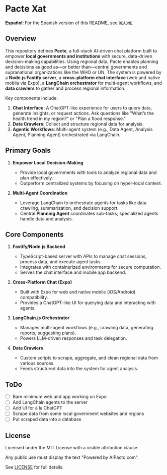 # Pacte Xat

**Español**: For the Spanish version of this README, see [`README`](./docs/README_es.md).

## Overview

This repository defines **Pacte**, a full-stack AI-driven chat platform built to empower **local governments and institutions** with secure, data-driven decision-making capabilities. Using regional data, Pacte enables planning and decisions as good as—or better than—central governments and supranational organizations like the WHO or UN. The system is powered by a **Node.js Fastify server**, a **cross-platform chat interface** (web and native mobile via Expo), a **LangChain orchestrator** for multi-agent workflows, and **data crawlers** to gather and process regional information.

Key components include:

1. **Chat Interface**: A ChatGPT-like experience for users to query data, generate insights, or request actions. Ask questions like "What’s the health trend in my region?" or "Plan a flood response."
2. **Data Crawlers**: Collect and structure regional data for analysis.
3. **Agentic Workflows**: Multi-agent system (e.g., Data Agent, Analysis Agent, Planning Agent) orchestrated via LangChain.

## Primary Goals

1. **Empower Local Decision-Making**  
   - Provide local governments with tools to analyze regional data and plan effectively.  
   - Outperform centralized systems by focusing on hyper-local context.

2. **Multi-Agent Coordination**  
   - Leverage LangChain to orchestrate agents for tasks like data crawling, summarization, and decision support.  
   - Central **Planning Agent** coordinates sub-tasks; specialized agents handle data and analysis.

## Core Components

1. **Fastify/Node.js Backend**  
   - TypeScript-based server with APIs to manage chat sessions, process data, and execute agent tasks.  
   - Integrates with containerized environments for secure computation.  
   - Serves the chat interface and mobile app backend.

2. **Cross-Platform Chat (Expo)**  
   - Built with Expo for web and native mobile (iOS/Android) compatibility.  
   - Provides a ChatGPT-like UI for querying data and interacting with agents.

3. **LangChain.js Orchestrator**  
   - Manages multi-agent workflows (e.g., crawling data, generating reports, suggesting plans).  
   - Powers LLM-driven responses and task delegation.

4. **Data Crawlers**  
   - Custom scripts to scrape, aggregate, and clean regional data from various sources.  
   - Feeds structured data into the system for agent analysis.

## ToDo

- [ ] Bare minimum web and app working on Expo
- [ ] Add LangChain agents to the server
- [ ] Add UI for à la ChatGPT
- [ ] Scrape data from some local government websites and regions
- [ ] Put scraped data into a database

## License

Licensed under the MIT License with a visible attribution clause.

Any public use must display the text "Powered by AIPacto.com".

See [LICENSE](./LICENSE) for full details.

